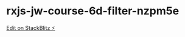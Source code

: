 # rxjs-jw-course-6d-filter-nzpm5e

[Edit on StackBlitz ⚡️](https://stackblitz.com/edit/rxjs-jw-course-6d-filter-nzpm5e)